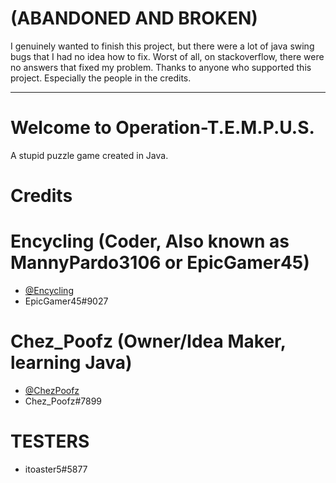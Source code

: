 # (ABANDONED AND BROKEN)
I genuinely wanted to finish this project, but there were a lot of java swing bugs that I had no idea how to fix. Worst of all, on stackoverflow, there were no answers that fixed my problem. Thanks to anyone who supported this project. Especially the people in the credits.

---------------------------------------------------------------

# Welcome to Operation-T.E.M.P.U.S.
A stupid puzzle game created in Java.<br />
# Credits
# Encycling (Coder, Also known as **MannyPardo3106 or EpicGamer45**)
- [@Encycling](https://github.com/Encycling)
- EpicGamer45#9027
 # Chez_Poofz (Owner/Idea Maker, learning Java)
- [@ChezPoofz](https://github.com/ChezPoofz)
- Chez_Poofz#7899
# TESTERS
- itoaster5#5877
